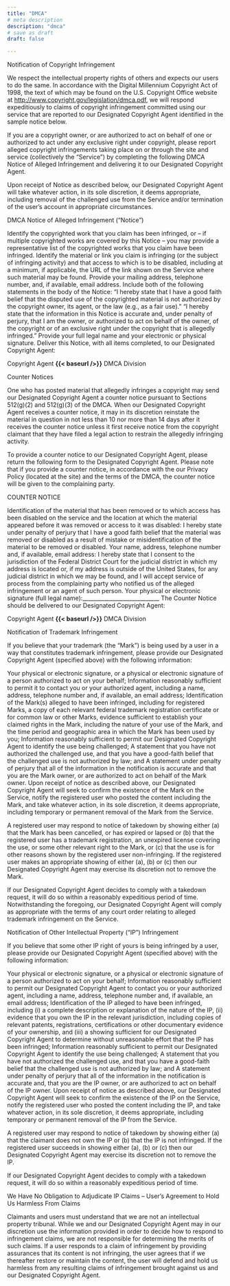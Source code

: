 ```yaml
---
title: "DMCA"
# meta description
description: "dmca"
# save as draft
draft: false

---
```


Notification of Copyright Infringement

We respect the intellectual property rights of others and expects our users to do the same. In accordance with the Digital Millennium Copyright Act of 1998, the text of which may be found on the U.S. Copyright Office website at http://www.copyright.gov/legislation/dmca.pdf, we will respond expeditiously to claims of copyright infringement committed using our service that are reported to our Designated Copyright Agent identified in the sample notice below.

If you are a copyright owner, or are authorized to act on behalf of one or authorized to act under any exclusive right under copyright, please report alleged copyright infringements taking place on or through the site and service (collectively the “Service”) by completing the following DMCA Notice of Alleged Infringement and delivering it to our Designated Copyright Agent.

Upon receipt of Notice as described below, our Designated Copyright Agent will take whatever action, in its sole discretion, it deems appropriate, including removal of the challenged use from the Service and/or termination of the user’s account in appropriate circumstances.

DMCA Notice of Alleged Infringement (“Notice”)

Identify the copyrighted work that you claim has been infringed, or – if multiple copyrighted works are covered by this Notice – you may provide a representative list of the copyrighted works that you claim have been infringed.
Identify the material or link you claim is infringing (or the subject of infringing activity) and that access to which is to be disabled, including at a minimum, if applicable, the URL of the link shown on the Service where such material may be found.
Provide your mailing address, telephone number, and, if available, email address.
Include both of the following statements in the body of the Notice:
“I hereby state that I have a good faith belief that the disputed use of the copyrighted material is not authorized by the copyright owner, its agent, or the law (e.g., as a fair use).”
“I hereby state that the information in this Notice is accurate and, under penalty of perjury, that I am the owner, or authorized to act on behalf of the owner, of the copyright or of an exclusive right under the copyright that is allegedly infringed.”
Provide your full legal name and your electronic or physical signature.
Deliver this Notice, with all items completed, to our Designated Copyright Agent:

Copyright Agent
**{{< baseurl />}}** DMCA Division

Counter Notices

One who has posted material that allegedly infringes a copyright may send our Designated Copyright Agent a counter notice pursuant to Sections 512(g)(2) and 512(g)(3) of the DMCA. When our Designated Copyright Agent receives a counter notice, it may in its discretion reinstate the material in question in not less than 10 nor more than 14 days after it receives the counter notice unless it first receive notice from the copyright claimant that they have filed a legal action to restrain the allegedly infringing activity.

To provide a counter notice to our Designated Copyright Agent, please return the following form to the Designated Copyright Agent. Please note that if you provide a counter notice, in accordance with the our Privacy Policy (located at the site) and the terms of the DMCA, the counter notice will be given to the complaining party.

COUNTER NOTICE

Identification of the material that has been removed or to which access has been disabled on the service and the location at which the material appeared before it was removed or access to it was disabled:
I hereby state under penalty of perjury that I have a good faith belief that the material was removed or disabled as a result of mistake or misidentification of the material to be removed or disabled.
Your name, address, telephone number and, if available, email address:
I hereby state that I consent to the jurisdiction of the Federal District Court for the judicial district in which my address is located or, if my address is outside of the United States, for any judicial district in which we may be found, and I will accept service of process from the complaining party who notified us of the alleged infringement or an agent of such person.
Your physical or electronic signature (full legal name):____________________________
The Counter Notice should be delivered to our Designated Copyright Agent:

Copyright Agent
**{{< baseurl />}}** DMCA Division

Notification of Trademark Infringement

If you believe that your trademark (the “Mark”) is being used by a user in a way that constitutes trademark infringement, please provide our Designated Copyright Agent (specified above) with the following information:

Your physical or electronic signature, or a physical or electronic signature of a person authorized to act on your behalf;
Information reasonably sufficient to permit it to contact you or your authorized agent, including a name, address, telephone number and, if available, an email address;
Identification of the Mark(s) alleged to have been infringed, including
for registered Marks, a copy of each relevant federal trademark registration certificate or
for common law or other Marks, evidence sufficient to establish your claimed rights in the Mark, including the nature of your use of the Mark, and the time period and geographic area in which the Mark has been used by you;
Information reasonably sufficient to permit our Designated Copyright Agent to identify the use being challenged;
A statement that you have not authorized the challenged use, and that you have a good-faith belief that the challenged use is not authorized by law; and
A statement under penalty of perjury that all of the information in the notification is accurate and that you are the Mark owner, or are authorized to act on behalf of the Mark owner.
Upon receipt of notice as described above, our Designated Copyright Agent will seek to confirm the existence of the Mark on the Service, notify the registered user who posted the content including the Mark, and take whatever action, in its sole discretion, it deems appropriate, including temporary or permanent removal of the Mark from the Service.

A registered user may respond to notice of takedown by showing either (a) that the Mark has been cancelled, or has expired or lapsed or (b) that the registered user has a trademark registration, an unexpired license covering the use, or some other relevant right to the Mark, or (c) that the use is for other reasons shown by the registered user non-infringing. If the registered user makes an appropriate showing of either (a), (b) or (c) then our Designated Copyright Agent may exercise its discretion not to remove the Mark.

If our Designated Copyright Agent decides to comply with a takedown request, it will do so within a reasonably expeditious period of time. Notwithstanding the foregoing, our Designated Copyright Agent will comply as appropriate with the terms of any court order relating to alleged trademark infringement on the Service.

Notification of Other Intellectual Property (“IP”) Infringement

If you believe that some other IP right of yours is being infringed by a user, please provide our Designated Copyright Agent (specified above) with the following information:

Your physical or electronic signature, or a physical or electronic signature of a person authorized to act on your behalf;
Information reasonably sufficient to permit our Designated Copyright Agent to contact you or your authorized agent, including a name, address, telephone number and, if available, an email address;
Identification of the IP alleged to have been infringed, including (i) a complete description or explanation of the nature of the IP, (ii) evidence that you own the IP in the relevant jurisdiction, including copies of relevant patents, registrations, certifications or other documentary evidence of your ownership, and (iii) a showing sufficient for our Designated Copyright Agent to determine without unreasonable effort that the IP has been infringed;
Information reasonably sufficient to permit our Designated Copyright Agent to identify the use being challenged;
A statement that you have not authorized the challenged use, and that you have a good-faith belief that the challenged use is not authorized by law; and
A statement under penalty of perjury that all of the information in the notification is accurate and, that you are the IP owner, or are authorized to act on behalf of the IP owner.
Upon receipt of notice as described above, our Designated Copyright Agent will seek to confirm the existence of the IP on the Service, notify the registered user who posted the content including the IP, and take whatever action, in its sole discretion, it deems appropriate, including temporary or permanent removal of the IP from the Service.

A registered user may respond to notice of takedown by showing either (a) that the claimant does not own the IP or (b) that the IP is not infringed. If the registered user succeeds in showing either (a), (b) or (c) then our Designated Copyright Agent may exercise its discretion not to remove the IP.

If our Designated Copyright Agent decides to comply with a takedown request, it will do so within a reasonably expeditious period of time.

We Have No Obligation to Adjudicate IP Claims – User’s Agreement to Hold Us Harmless From Claims

Claimants and users must understand that we are not an intellectual property tribunal. While we and our Designated Copyright Agent may in our discretion use the information provided in order to decide how to respond to infringement claims, we are not responsible for determining the merits of such claims. If a user responds to a claim of infringement by providing assurances that its content is not infringing, the user agrees that if we thereafter restore or maintain the content, the user will defend and hold us harmless from any resulting claims of infringement brought against us and our Designated Copyright Agent.